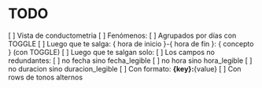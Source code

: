 # TODO

[ ] Vista de conductometria
  [ ] Fenómenos:
    [ ] Agrupados por días con TOGGLE
    [ ] Luego que te salga: { hora de inicio }-{ hora de fin }: { concepto } (con TOGGLE)
    [ ] Luego que te salgan solo:
      [ ] Los campos no redundantes:
        [ ] no fecha sino fecha_legible
        [ ] no hora sino hora_legible
        [ ] no duracion sino duracion_legible
      [ ] Con formato: <b>{key}:</b><span>{value}</span>
      [ ] Con rows de tonos alternos